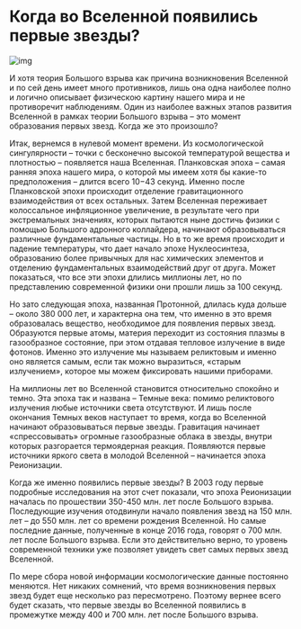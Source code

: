 # Когда во Вселенной появились первые звезды?

![img](https://mydiscoveries.ru/wp-content/uploads/2017/04/Depositphotos_67931659_l-2015-e1493063617223.jpg)

И хотя теория Большого взрыва как причина возникновения Вселенной и по сей день имеет много противников, лишь она одна наиболее полно и логично описывает физическою картину нашего мира и не противоречит наблюдениям. Один из наиболее важных этапов развития Вселенной в рамках теории Большого взрыва – это момент образования первых звезд. Когда же это произошло?

Итак, вернемся в нулевой момент времени. Из космологической сингулярности – точки с бесконечно высокой температурой вещества и плотностью – появляется наша Вселенная. Планковская эпоха – самая ранняя эпоха нашего мира, о которой мы имеем хотя бы какие-то предположения – длится всего 10−43 секунд. Именно после Планковской эпохи происходит отделение гравитационного взаимодействия от всех остальных. Затем Вселенная переживает колоссальное инфляционное увеличение, в результате чего при экстремальных значениях, которых пытаются ныне достичь физики с помощью Большого адронного коллайдера, начинают образовываться различные фундаментальные частицы. Но в то же время происходит и падение температуры, что дает начало эпохе Нуклеосинтеза, образованию более привычных для нас химических элементов и отделению фундаментальных взаимодействий друг от друга. Может показаться, что все эти эпохи длились миллионы лет, но по представлению современной физики они прошли лишь за 100 секунд.

Но зато следующая эпоха, названная Протонной, длилась куда дольше – около 380 000 лет, и характерна она тем, что именно в это время образовалась вещество, необходимое для появления первых звезд. Образуются первые атомы, материя переходит из состояния плазмы в газообразное состояние, при этом отдавая тепловое излучение в виде фотонов. Именно это излучение мы называем реликтовым и именно оно является самым, если так можно выразиться, «старым излучением», которое мы можем фиксировать нашими приборами.


 
На миллионы лет во Вселенной становится относительно спокойно и темно. Эта эпоха так и названа – Темные века: помимо реликтового излучения любые источники света отсутствуют. И лишь после окончания Темных веков наступает то время, когда во Вселенной начинают образовываться первые звезды. Гравитация начинает «спрессовывать» огромные газообразные облака в звезды, внутри которых разгорается термоядерная реакция. Появляются первые источники яркого света в молодой Вселенной – начинается эпоха Реионизации.

Когда же именно появились первые звезды? В 2003 году первые подробные исследования на этот счет показали, что эпоха Реионизации началась по прошествии 350-450 млн. лет после Большого взрыва. Последующие изучения отодвинули начало появления звезд на 150 млн. лет – до 550 млн. лет со времени рождения Вселенной. Но самые последние данные, полученные в конце 2016 года, говорят о 700 млн. лет после Большого взрыва. Если это действительно верно, то уровень современной техники уже позволяет увидеть свет самых первых звезд Вселенной.

По мере сбора новой информации космологические данные постоянно меняются. Нет никаких сомнений, что время возникновения первых звезд будет еще несколько раз пересмотрено. Поэтому вернее всего будет сказать, что первые звезды во Вселенной появились в промежутке между 400 и 700 млн. лет после Большого взрыва.
